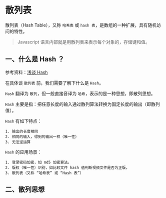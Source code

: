 # 散列表

散列表（Hash Table），又称 `哈希表` 或 `hash 表`，是数组的一种扩展，具有随机访问的特性。

> Javascript 语言内部就是用散列表来表示每个对象的，存储键和值。

## 一、什么是 Hash ？

参考资料：[浅谈 Hash](https://www.jianshu.com/p/ec7b848f83a7)

在具体谈 `散列表` 前，我们需要了解下什么是 `Hash`。

`Hash` 翻译为 `散列`，但一般直接音译为 `哈希`，表示的是一种思想，即散列思想。

`Hash` 主要是指：把任意长度的输入通过散列算法转换为固定长度的输出（即散列值）。

`Hash` 有如下特点：

```
1. 输出的长度相同
2. 相同的输入，得到的输出一样（唯一性）
3. 无法逆运算
```

`Hash` 的应用场景：

```
1. 登录密码加密，如 md5 加密算法。
2. 版权（唯一性）识别，如比较文件 hash 值判断视频文件是否为正版。
3. 散列表（又称 “哈希表” 或 “Hash 表”）
```

## 二、散列思想